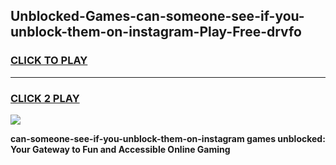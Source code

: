 
## Unblocked-Games-can-someone-see-if-you-unblock-them-on-instagram-Play-Free-drvfo
<h3>
<a href="https://premium76.site?title=can-someone-see-if-you-unblock-them-on-instagram&ref=18A1">CLICK TO PLAY</a></h3>
<hr>

<h3>
<a href="https://premium76.site?title=can-someone-see-if-you-unblock-them-on-instagram&ref=18A1">CLICK 2 PLAY</a>
  
</h3>

<a href="https://premium76.site?title=can-someone-see-if-you-unblock-them-on-instagram&ref=18A1"><img src="https://clearcache.store/games.png"></a>


**can-someone-see-if-you-unblock-them-on-instagram games unblocked: Your Gateway to Fun and Accessible Online Gaming**
